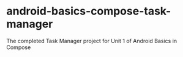 # android-basics-compose-task-manager
The completed Task Manager project for Unit 1 of Android Basics in Compose
